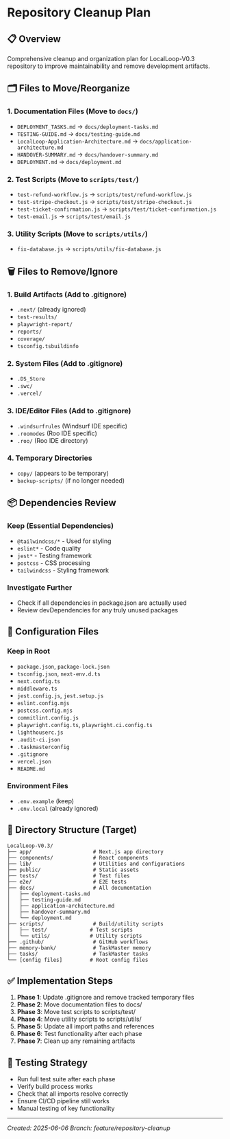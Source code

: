 # Repository Cleanup Plan

## 📋 Overview
Comprehensive cleanup and organization plan for LocalLoop-V0.3 repository to improve maintainability and remove development artifacts.

## 🗂️ Files to Move/Reorganize

### 1. Documentation Files (Move to `docs/`)
- `DEPLOYMENT_TASKS.md` → `docs/deployment-tasks.md`
- `TESTING-GUIDE.md` → `docs/testing-guide.md`
- `LocalLoop-Application-Architecture.md` → `docs/application-architecture.md`
- `HANDOVER-SUMMARY.md` → `docs/handover-summary.md`
- `DEPLOYMENT.md` → `docs/deployment.md`

### 2. Test Scripts (Move to `scripts/test/`)
- `test-refund-workflow.js` → `scripts/test/refund-workflow.js`
- `test-stripe-checkout.js` → `scripts/test/stripe-checkout.js`
- `test-ticket-confirmation.js` → `scripts/test/ticket-confirmation.js`
- `test-email.js` → `scripts/test/email.js`

### 3. Utility Scripts (Move to `scripts/utils/`)
- `fix-database.js` → `scripts/utils/fix-database.js`

## 🗑️ Files to Remove/Ignore

### 1. Build Artifacts (Add to .gitignore)
- `.next/` (already ignored)
- `test-results/`
- `playwright-report/`
- `reports/`
- `coverage/`
- `tsconfig.tsbuildinfo`

### 2. System Files (Add to .gitignore)
- `.DS_Store`
- `.swc/`
- `.vercel/`

### 3. IDE/Editor Files (Add to .gitignore)
- `.windsurfrules` (Windsurf IDE specific)
- `.roomodes` (Roo IDE specific)
- `.roo/` (Roo IDE directory)

### 4. Temporary Directories
- `copy/` (appears to be temporary)
- `backup-scripts/` (if no longer needed)

## 📦 Dependencies Review

### Keep (Essential Dependencies)
- `@tailwindcss/*` - Used for styling
- `eslint*` - Code quality
- `jest*` - Testing framework
- `postcss` - CSS processing
- `tailwindcss` - Styling framework

### Investigate Further
- Check if all dependencies in package.json are actually used
- Review devDependencies for any truly unused packages

## 🔧 Configuration Files

### Keep in Root
- `package.json`, `package-lock.json`
- `tsconfig.json`, `next-env.d.ts`
- `next.config.ts`
- `middleware.ts`
- `jest.config.js`, `jest.setup.js`
- `eslint.config.mjs`
- `postcss.config.mjs`
- `commitlint.config.js`
- `playwright.config.ts`, `playwright.ci.config.ts`
- `lighthouserc.js`
- `.audit-ci.json`
- `.taskmasterconfig`
- `.gitignore`
- `vercel.json`
- `README.md`

### Environment Files
- `.env.example` (keep)
- `.env.local` (already ignored)

## 📁 Directory Structure (Target)

```
LocalLoop-V0.3/
├── app/                    # Next.js app directory
├── components/             # React components
├── lib/                    # Utilities and configurations
├── public/                 # Static assets
├── tests/                  # Test files
├── e2e/                    # E2E tests
├── docs/                   # All documentation
│   ├── deployment-tasks.md
│   ├── testing-guide.md
│   ├── application-architecture.md
│   ├── handover-summary.md
│   └── deployment.md
├── scripts/                # Build/utility scripts
│   ├── test/              # Test scripts
│   └── utils/             # Utility scripts
├── .github/                # GitHub workflows
├── memory-bank/            # TaskMaster memory
├── tasks/                  # TaskMaster tasks
└── [config files]         # Root config files
```

## ✅ Implementation Steps

1. **Phase 1**: Update .gitignore and remove tracked temporary files
2. **Phase 2**: Move documentation files to docs/
3. **Phase 3**: Move test scripts to scripts/test/
4. **Phase 4**: Move utility scripts to scripts/utils/
5. **Phase 5**: Update all import paths and references
6. **Phase 6**: Test functionality after each phase
7. **Phase 7**: Clean up any remaining artifacts

## 🧪 Testing Strategy

- Run full test suite after each phase
- Verify build process works
- Check that all imports resolve correctly
- Ensure CI/CD pipeline still works
- Manual testing of key functionality

---

*Created: 2025-06-06*
*Branch: feature/repository-cleanup* 